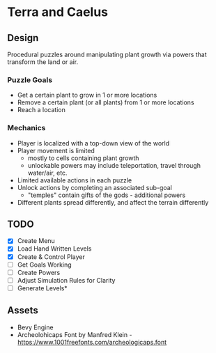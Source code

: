 # Terra and Caelus

## Design

Procedural puzzles around manipulating plant growth via powers that transform the land or air.

### Puzzle Goals

- Get a certain plant to grow in 1 or more locations
- Remove a certain plant (or all plants) from 1 or more locations
- Reach a location

### Mechanics

- Player is localized with a top-down view of the world
- Player movement is limited
  - mostly to cells containing plant growth
  - unlockable powers may include teleportation, travel through water/air, etc.
- Limited available actions in each puzzle
- Unlock actions by completing an associated sub-goal
  - "temples" contain gifts of the gods - additional powers
- Different plants spread differently, and affect the terrain differently

## TODO

- [x] Create Menu
- [x] Load Hand Written Levels
- [x] Create & Control Player
- [ ] Get Goals Working
- [ ] Create Powers
- [ ] Adjust Simulation Rules for Clarity
- [ ] Generate Levels*

## Assets

- Bevy Engine
- Archeolohicaps Font by Manfred Klein - <https://www.1001freefonts.com/archeologicaps.font>

